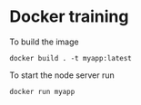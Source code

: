 Docker training
==


To build the image

```
docker build . -t myapp:latest
```


To start the node server run

```bash
docker run myapp
```


